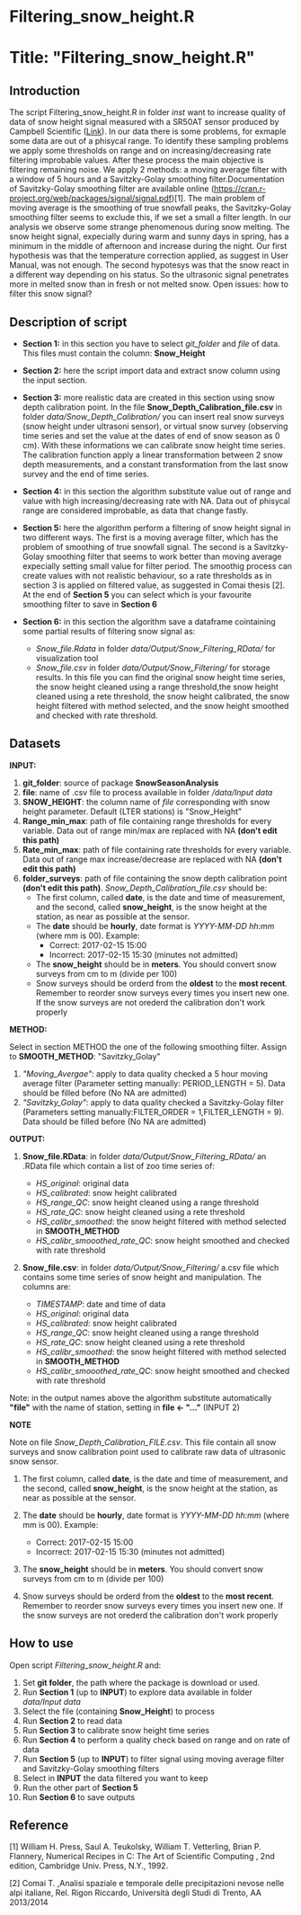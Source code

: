 Filtering\_snow\_height.R
================

Title: "Filtering\_snow\_height.R"
==================================

Introduction
------------

The script Filtering\_snow\_height.R in folder *inst* want to increase quality of data of snow height signal measured with a SR50AT sensor produced by Campbell Scientific ([Link](https://www.campbellsci.com/sr50at-l)). In our data there is some problems, for exmaple some data are out of a phisycal range. To identify these sampling problems we apply some thresholds on range and on increasing/decreasing rate filtering improbable values. After these process the main objective is filtering remaining noise. We apply 2 methods: a moving average filter with a window of 5 hours and a Savitzky-Golay smoothing filter.Documentation of Savitzky-Golay smoothing filter are available online (<https://cran.r-project.org/web/packages/signal/signal.pdf>)\[1\]. The main problem of moving average is the smoothing of true snowfall peaks, the Savitzky-Golay smoothing filter seems to exclude this, if we set a small a filter length. In our analysis we observe some strange phenomenous during snow melting. The snow height signal, expecially during warm and sunny days in spring, has a minimum in the middle of afternoon and increase during the night. Our first hypothesis was that the temperature correction applied, as suggest in User Manual, was not enough. The second hypotesys was that the snow react in a different way depending on his status. So the ultrasonic signal penetrates more in melted snow than in fresh or not melted snow. Open issues: how to filter this snow signal?

Description of script
---------------------

-   **Section 1:** in this section you have to select *git\_folder* and *file* of data. This files must contain the column: **Snow\_Height**

-   **Section 2:** here the script import data and extract snow column using the input section.

-   **Section 3:** more realistic data are created in this section using snow depth calibration point. In the file **Snow\_Depth\_Calibration\_file.csv** in folder *data/Snow\_Depth\_Calibration/* you can insert real snow surveys (snow height under ultrasoni sensor), or virtual snow survey (observing time series and set the value at the dates of end of snow season as 0 cm). With these informations we can calibrate snow height time series. The calibration function apply a linear transformation between 2 snow depth measurements, and a constant transformation from the last snow survey and the end of time series.

-   **Section 4:** in this section the algorithm substitute value out of range and value with high increasing/decreasing rate with NA. Data out of phisycal range are considered improbable, as data that change fastly.

-   **Section 5:** here the algorithm perform a filtering of snow height signal in two different ways. The first is a moving average filter, which has the problem of smoothing of true snowfall signal. The second is a Savitzky-Golay smoothing filter that seems to work better than moving average expecially setting small value for filter period. The smoothig process can create values with not realistic behaviour, so a rate thresholds as in section 3 is applied on filtered value, as suggested in Comai thesis \[2\]. At the end of **Section 5** you can select which is your favourite smoothing filter to save in **Section 6**

-   **Section 6:** in this section the algorithm save a dataframe cointaining some partial results of filtering snow signal as:
    -   *Snow\_file.Rdata* in folder *data/Output/Snow\_Filtering\_RData/* for visualization tool
    -   *Snow\_file.csv* in folder *data/Output/Snow\_Filtering/* for storage results. In this file you can find the original snow height time series, the snow height cleaned using a range threshold,the snow height cleaned using a rete threshold, the snow height calibrated, the snow height filtered with method selected, and the snow height smoothed and checked with rate threshold.

Datasets
--------

**INPUT:**

1.  **git\_folder**: source of package **SnowSeasonAnalysis**
2.  **file**: name of .csv file to process available in folder */data/Input data*
3.  **SNOW\_HEIGHT**: the column name of *file* corresponding with snow height parameter. Default (LTER stations) is "Snow\_Height"
4.  **Range\_min\_max**: path of file containing range thresholds for every variable. Data out of range min/max are replaced with NA **(don't edit this path)**
5.  **Rate\_min\_max**: path of file containing rate thresholds for every variable. Data out of range max increase/decrease are replaced with NA **(don't edit this path)**
6.  **folder\_surveys**: path of file containing the snow depth calibration point **(don't edit this path)**. *Snow\_Depth\_Calibration\_file.csv* should be:
    -   The first column, called **date**, is the date and time of measurement, and the second, called **snow\_height**, is the snow height at the station, as near as possible at the sensor.
    -   The **date** should be **hourly**, date format is *YYYY-MM-DD hh:mm* (where mm is 00). Example:
        -   Correct: 2017-02-15 15:00
        -   Incorrect: 2017-02-15 15:30 (minutes not admitted)
    -   The **snow\_height** should be in **meters**. You should convert snow surveys from cm to m (divide per 100)
    -   Snow surveys should be orderd from the **oldest** to the **most recent**. Remember to reorder snow surveys every times you insert new one. If the snow surveys are not orederd the calibration don't work properly

**METHOD:**

Select in section METHOD the one of the following smoothing filter. Assign to **SMOOTH\_METHOD**: "Savitzky\_Golay"

1.  *"Moving\_Avergae"*: apply to data quality checked a 5 hour moving average filter (Parameter setting manually: PERIOD\_LENGTH = 5). Data should be filled before (No NA are admitted)
2.  *"Savitzky\_Golay"*: apply to data quality checked a Savitzky-Golay filter (Parameters setting manually:FILTER\_ORDER = 1,FILTER\_LENGTH = 9). Data should be filled before (No NA are admitted)

**OUTPUT:**

1.  **Snow\_file.RData**: in folder *data/Output/Snow\_Filtering\_RData/* an .RData file which contain a list of zoo time series of:
    -   *HS\_original*: original data
    -   *HS\_calibrated*: snow height calibrated
    -   *HS\_range\_QC*: snow height cleaned using a range threshold
    -   *HS\_rate\_QC*: snow height cleaned using a rete threshold
    -   *HS\_calibr\_smoothed*: the snow height filtered with method selected in **SMOOTH\_METHOD**
    -   *HS\_calibr\_smooothed\_rate\_QC*: snow height smoothed and checked with rate threshold

2.  **Snow\_file.csv**: in folder *data/Output/Snow\_Filtering/* a.csv file which contains some time series of snow height and manipulation. The columns are:
    -   *TIMESTAMP*: date and time of data
    -   *HS\_original*: original data
    -   *HS\_calibrated*: snow height calibrated
    -   *HS\_range\_QC*: snow height cleaned using a range threshold
    -   *HS\_rate\_QC*: snow height cleaned using a rete threshold
    -   *HS\_calibr\_smoothed*: the snow height filtered with method selected in **SMOOTH\_METHOD**
    -   *HS\_calibr\_smooothed\_rate\_QC*: snow height smoothed and checked with rate threshold

Note: in the output names above the algorithm substitute automatically **"file"** with the name of station, setting in **file &lt;- "..."** (INPUT 2)

**NOTE**

Note on file *Snow\_Depth\_Calibration\_FILE.csv*. This file contain all snow surveys and snow calibration point used to calibrate raw data of ultrasonic snow sensor.

1.  The first column, called **date**, is the date and time of measurement, and the second, called **snow\_height**, is the snow height at the station, as near as possible at the sensor.
2.  The **date** should be **hourly**, date format is *YYYY-MM-DD hh:mm* (where mm is 00). Example:
    -   Correct: 2017-02-15 15:00
    -   Incorrect: 2017-02-15 15:30 (minutes not admitted)

3.  The **snow\_height** should be in **meters**. You should convert snow surveys from cm to m (divide per 100)
4.  Snow surveys should be orderd from the **oldest** to the **most recent**. Remember to reorder snow surveys every times you insert new one. If the snow surveys are not orederd the calibration don't work properly

How to use
----------

Open script *Filtering\_snow\_height.R* and:

1.  Set **git folder**, the path where the package is download or used.
2.  Run **Section 1** (up to **INPUT**) to explore data available in folder *data/Input data*
3.  Select the file (containing **Snow\_Height**) to process
4.  Run **Section 2** to read data
5.  Run **Section 3** to calibrate snow height time series
6.  Run **Section 4** to perform a quality check based on range and on rate of data
7.  Run **Section 5** (up to **INPUT**) to filter signal using moving average filter and Savitzky-Golay smoothing filters
8.  Select in **INPUT** the data filtered you want to keep
9.  Run the other part of **Section 5**
10. Run **Section 6** to save outputs

Reference
---------

\[1\] William H. Press, Saul A. Teukolsky, William T. Vetterling, Brian P. Flannery, Numerical Recipes in C: The Art of Scientific Computing , 2nd edition, Cambridge Univ. Press, N.Y., 1992.

\[2\] Comai T. ,Analisi spaziale e temporale delle precipitazioni nevose nelle alpi italiane, Rel. Rigon Riccardo, Università degli Studi di Trento, AA 2013/2014
